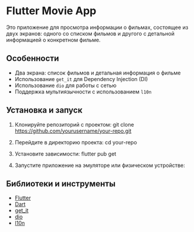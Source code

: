 # Flutter Movie App

Это приложение для просмотра информации о фильмах, состоящее из двух экранов: одного со списком фильмов и другого с детальной информацией о конкретном фильме.

## Особенности

- Два экрана: список фильмов и детальная информация о фильме
- Использование `get_it` для Dependency Injection (DI)
- Использование `dio` для работы с сетью
- Поддержка мультиязычности с использованием `l10n`

## Установка и запуск

1. Клонируйте репозиторий с проектом:
git clone https://github.com/yourusername/your-repo.git

2. Перейдите в директорию проекта:
cd your-repo

3. Установите зависимости:
flutter pub get

4. Запустите приложение на эмуляторе или физическом устройстве:

## Библиотеки и инструменты
- [Flutter](https://flutter.dev/)
- [Dart](https://dart.dev/)
- [get_it](https://pub.dev/packages/get_it)
- [dio](https://pub.dev/packages/dio)
- [l10n](https://flutter.dev/docs/development/accessibility-and-localization/internationalization)

